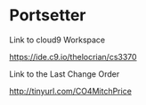 # Portsetter

Link to cloud9 Workspace

https://ide.c9.io/thelocrian/cs3370

Link to the Last Change Order

http://tinyurl.com/CO4MitchPrice
